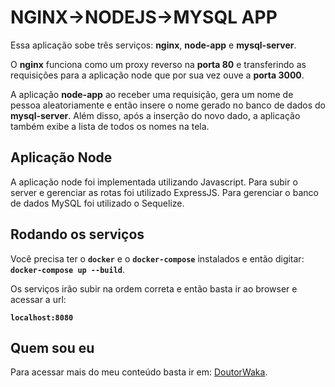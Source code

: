 # NGINX->NODEJS->MYSQL APP

Essa aplicação sobe três serviços: **nginx**, **node-app** e **mysql-server**.

O **nginx** funciona como um proxy reverso na **porta 80** e transferindo
as requisições para a aplicação node que por sua vez ouve a **porta 3000**.

A aplicação **node-app** ao receber uma requisição, gera um nome de pessoa
aleatoriamente e então insere o nome gerado no banco de dados do **mysql-server**.
Além disso, após a inserção do novo dado, a aplicação também exibe a lista
de todos os nomes na tela.

## Aplicação Node
A aplicação node foi implementada utilizando Javascript. Para subir
o server e gerenciar as rotas foi utilizado ExpressJS. Para gerenciar
o banco de dados MySQL foi utilizado o Sequelize.

## Rodando os serviços
Você precisa ter o **`docker`** e o **`docker-compose`** instalados e então digitar:
**`docker-compose up --build`**.

Os serviços irão subir na ordem correta e então basta ir ao browser e 
acessar a url:

**```localhost:8080```**

## Quem sou eu

Para acessar mais do meu conteúdo basta ir em: [DoutorWaka](http://doutorwaka.tech/youtube).